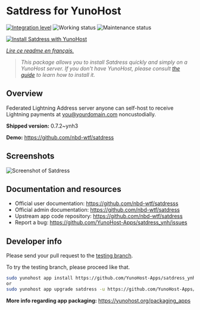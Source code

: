 <!--
N.B.: This README was automatically generated by https://github.com/YunoHost/apps/tree/master/tools/README-generator
It shall NOT be edited by hand.
-->

# Satdress for YunoHost

[![Integration level](https://dash.yunohost.org/integration/satdress.svg)](https://dash.yunohost.org/appci/app/satdress) ![Working status](https://ci-apps.yunohost.org/ci/badges/satdress.status.svg) ![Maintenance status](https://ci-apps.yunohost.org/ci/badges/satdress.maintain.svg)

[![Install Satdress with YunoHost](https://install-app.yunohost.org/install-with-yunohost.svg)](https://install-app.yunohost.org/?app=satdress)

*[Lire ce readme en français.](./README_fr.md)*

> *This package allows you to install Satdress quickly and simply on a YunoHost server.
If you don't have YunoHost, please consult [the guide](https://yunohost.org/#/install) to learn how to install it.*

## Overview

Federated Lightning Address server anyone can self-host to receive Lightning payments at you@yourdomain.com noncustodially.


**Shipped version:** 0.7.2~ynh3

**Demo:** https://github.com/nbd-wtf/satdress

## Screenshots

![Screenshot of Satdress](./doc/screenshots/example.jpg)

## Documentation and resources

* Official user documentation: <https://github.com/nbd-wtf/satdresss>
* Official admin documentation: <https://github.com/nbd-wtf/satdress>
* Upstream app code repository: <https://github.com/nbd-wtf/satdress>
* Report a bug: <https://github.com/YunoHost-Apps/satdress_ynh/issues>

## Developer info

Please send your pull request to the [testing branch](https://github.com/YunoHost-Apps/satdress_ynh/tree/testing).

To try the testing branch, please proceed like that.

``` bash
sudo yunohost app install https://github.com/YunoHost-Apps/satdress_ynh/tree/testing --debug
or
sudo yunohost app upgrade satdress -u https://github.com/YunoHost-Apps/satdress_ynh/tree/testing --debug
```

**More info regarding app packaging:** <https://yunohost.org/packaging_apps>
